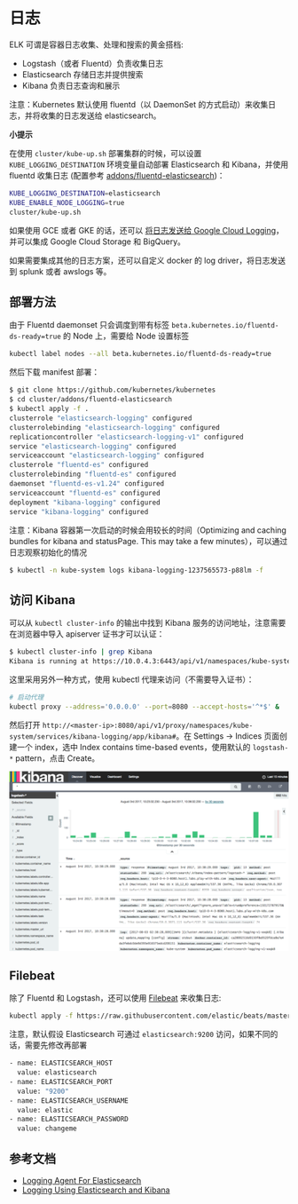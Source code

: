# 日志

ELK 可谓是容器日志收集、处理和搜索的黄金搭档:

* Logstash（或者 Fluentd）负责收集日志
* Elasticsearch 存储日志并提供搜索
* Kibana 负责日志查询和展示

注意：Kubernetes 默认使用 fluentd（以 DaemonSet 的方式启动）来收集日志，并将收集的日志发送给 elasticsearch。

**小提示**

在使用 `cluster/kube-up.sh` 部署集群的时候，可以设置 `KUBE_LOGGING_DESTINATION` 环境变量自动部署 Elasticsearch 和 Kibana，并使用 fluentd 收集日志 \(配置参考 [addons/fluentd-elasticsearch](https://github.com/kubernetes/kubernetes/tree/master/cluster/addons/fluentd-elasticsearch)\)：

```bash
KUBE_LOGGING_DESTINATION=elasticsearch
KUBE_ENABLE_NODE_LOGGING=true
cluster/kube-up.sh
```

如果使用 GCE 或者 GKE 的话，还可以 [将日志发送给 Google Cloud Logging](https://kubernetes.io/docs/user-guide/logging/stackdriver/)，并可以集成 Google Cloud Storage 和 BigQuery。

如果需要集成其他的日志方案，还可以自定义 docker 的 log driver，将日志发送到 splunk 或者 awslogs 等。

## 部署方法

由于 Fluentd daemonset 只会调度到带有标签 `beta.kubernetes.io/fluentd-ds-ready=true` 的 Node 上，需要给 Node 设置标签

```bash
kubectl label nodes --all beta.kubernetes.io/fluentd-ds-ready=true
```

然后下载 manifest 部署：

```bash
$ git clone https://github.com/kubernetes/kubernetes
$ cd cluster/addons/fluentd-elasticsearch
$ kubectl apply -f .
clusterrole "elasticsearch-logging" configured
clusterrolebinding "elasticsearch-logging" configured
replicationcontroller "elasticsearch-logging-v1" configured
service "elasticsearch-logging" configured
serviceaccount "elasticsearch-logging" configured
clusterrole "fluentd-es" configured
clusterrolebinding "fluentd-es" configured
daemonset "fluentd-es-v1.24" configured
serviceaccount "fluentd-es" configured
deployment "kibana-logging" configured
service "kibana-logging" configured
```

注意：Kibana 容器第一次启动的时候会用较长的时间（Optimizing and caching bundles for kibana and statusPage. This may take a few minutes），可以通过日志观察初始化的情况

```bash
$ kubectl -n kube-system logs kibana-logging-1237565573-p88lm -f
```

## 访问 Kibana

可以从 `kubectl cluster-info` 的输出中找到 Kibana 服务的访问地址，注意需要在浏览器中导入 apiserver 证书才可以认证：

```bash
$ kubectl cluster-info | grep Kibana
Kibana is running at https://10.0.4.3:6443/api/v1/namespaces/kube-system/services/kibana-logging/proxy
```

这里采用另外一种方式，使用 kubectl 代理来访问（不需要导入证书）：

```bash
# 启动代理
kubectl proxy --address='0.0.0.0' --port=8080 --accept-hosts='^*$' &
```

然后打开 `http://<master-ip>:8080/api/v1/proxy/namespaces/kube-system/services/kibana-logging/app/kibana#`。在 Settings -&gt; Indices 页面创建一个 index，选中 Index contains time-based events，使用默认的 `logstash-*` pattern，点击 Create。

![](../../.gitbook/assets/kibana%20%283%29.png)

## Filebeat

除了 Fluentd 和 Logstash，还可以使用 [Filebeat](https://www.elastic.co/products/beats/filebeat) 来收集日志:

```bash
kubectl apply -f https://raw.githubusercontent.com/elastic/beats/master/deploy/kubernetes/filebeat-kubernetes.yaml
```

注意，默认假设 Elasticsearch 可通过 `elasticsearch:9200` 访问，如果不同的话，需要先修改再部署

```bash
- name: ELASTICSEARCH_HOST
  value: elasticsearch
- name: ELASTICSEARCH_PORT
  value: "9200"
- name: ELASTICSEARCH_USERNAME
  value: elastic
- name: ELASTICSEARCH_PASSWORD
  value: changeme
```

## 参考文档

* [Logging Agent For Elasticsearch](https://github.com/kubernetes/kubernetes/tree/master/cluster/addons/fluentd-elasticsearch)
* [Logging Using Elasticsearch and Kibana](https://kubernetes.io/docs/tasks/debug-application-cluster/logging-elasticsearch-kibana/)

